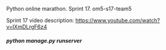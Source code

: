 Python online marathon. Sprint 17.
om5-s17-team5

Sprint 17 video description:
https://www.youtube.com/watch?v=IXmDLrgF6z4

###### **python manage.py runserver**
